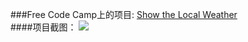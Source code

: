 ###Free Code Camp上的项目: [Show the Local Weather](https://www.freecodecamp.cn/challenges/show-the-local-weather)<br>
####项目截图：
![](https://ws2.sinaimg.cn/large/006tNc79ly1g1v58sotomj313y0jh13p.jpg)